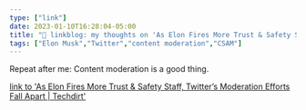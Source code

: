 ```yaml
---
type: ["link"]
date: 2023-01-10T16:28:04-05:00
title: "🔗 linkblog: my thoughts on 'As Elon Fires More Trust & Safety Staff, Twitter’s Moderation Efforts Fall Apart | Techdirt'"
tags: ["Elon Musk","Twitter","content moderation","CSAM"]
---
```

Repeat after me: Content moderation is a good thing.  
 

[link to 'As Elon Fires More Trust & Safety Staff, Twitter’s Moderation Efforts Fall Apart | Techdirt'](https://www.techdirt.com/2023/01/10/as-elon-fires-more-trust-safety-staff-twitters-moderation-efforts-fall-apart/)
